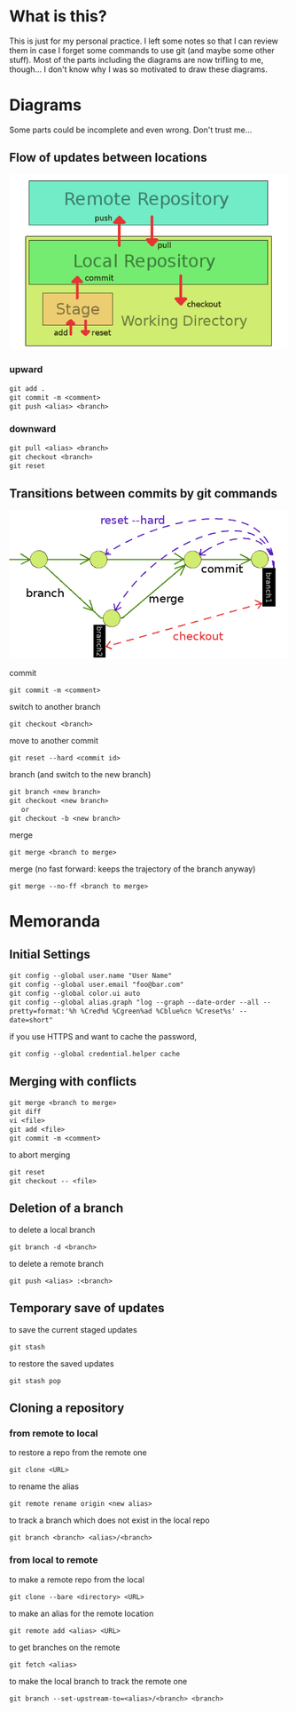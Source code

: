 # What is this?

This is just for my personal practice. I left some notes so that I can review them in case I forget some commands to use git (and maybe some other stuff).
Most of the parts including the diagrams are now trifling to me, though... I don't know why I was so motivated to draw these diagrams.

# Diagrams
Some parts could be incomplete and even wrong. Don't trust me...

## Flow of updates between locations 
![Flow of Updates](./img/flow.png)

### upward
```
git add .
git commit -m <comment>
git push <alias> <branch>
```

### downward
```
git pull <alias> <branch>
git checkout <branch>
git reset
```


## Transitions between commits by git commands
![Transitions between commits](./img/commits.png)

commit
```
git commit -m <comment>
```

switch to another branch
```
git checkout <branch>
```

move to another commit
```
git reset --hard <commit id>
```

branch (and switch to the new branch)
```
git branch <new branch>
git checkout <new branch>
   or
git checkout -b <new branch>
```

merge
```
git merge <branch to merge>
```
merge (no fast forward: keeps the trajectory of the branch anyway)
```
git merge --no-ff <branch to merge>
```

# Memoranda

## Initial Settings
```
git config --global user.name "User Name"
git config --global user.email "foo@bar.com"
git config --global color.ui auto
git config --global alias.graph "log --graph --date-order --all --pretty=format:'%h %Cred%d %Cgreen%ad %Cblue%cn %Creset%s' --date=short"
```
if you use HTTPS and want to cache the password,
```
git config --global credential.helper cache
```

## Merging with conflicts
```
git merge <branch to merge>
git diff
vi <file>
git add <file>
git commit -m <comment>
```
to abort merging
```
git reset
git checkout -- <file>
```

## Deletion of a branch
to delete a local branch
```
git branch -d <branch>
```
to delete a remote branch
```
git push <alias> :<branch>
```

## Temporary save of updates
to save the current staged updates
```
git stash
```
to restore the saved updates
```
git stash pop
```

## Cloning a repository
### from remote to local
to restore a repo from the remote one
```
git clone <URL>
```
to rename the alias
```
git remote rename origin <new alias>
```
to track a branch which does not exist in the local repo
```
git branch <branch> <alias>/<branch>
```

### from local to remote
to make a remote repo from the local
```
git clone --bare <directory> <URL>
```
to make an alias for the remote location
```
git remote add <alias> <URL>
```
to get branches on the remote
```
git fetch <alias>
```
to make the local branch to track the remote one
```
git branch --set-upstream-to=<alias>/<branch> <branch>
```


